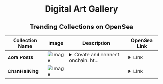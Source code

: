<div align="center">

# Digital Art Gallery

## Trending Collections on OpenSea

| Collection Name                       | Image                                                                                     | Description                       | OpenSea Link                                                                                          |
|---------------------------------------|-------------------------------------------------------------------------------------------|-----------------------------------|--------------------------------------------------------------------------------------------------------|
| **Zora Posts** | ![Image](https://i.seadn.io/s/raw/files/0e20c6a331f3f35efda578f4409b6eab.jpg?w=500&auto=format?w=200&auto=format) | <details><summary>Create and connect onchain. ht...</summary>Create and connect onchain. https://zora.co</details> | <details><summary>Link</summary>[Zora Posts](https://opensea.io/collection/zora-posts-11026)</details> |
| **ChanHaiKing** | ![Image](https://i.seadn.io/s/raw/files/a256f21ee5907a0f7d6f30c3266644d8.png?w=500&auto=format?w=200&auto=format) |  | <details><summary>Link</summary>[ChanHaiKing](https://opensea.io/collection/chanhaiking)</details> |

</div>